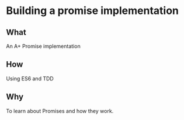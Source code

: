 # Building a promise implementation


## What

An A+ Promise implementation

## How

Using ES6 and TDD

## Why

To learn about Promises and how they work.
